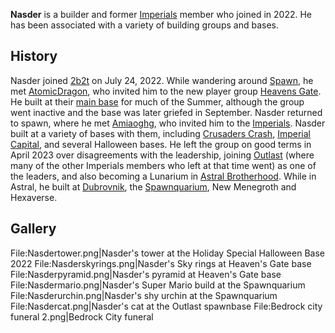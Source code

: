 **Nasder** is a builder and former [Imperials](https://2b2t.miraheze.org/wiki/Imperials) member who joined in 2022. He has been associated with a variety of building groups and bases.
## History
Nasder joined [2b2t](https://2b2t.miraheze.org/wiki/2b2t) on July 24, 2022. While wandering around [Spawn](https://2b2t.miraheze.org/wiki/Spawn), he met [AtomicDragon](https://2b2t.miraheze.org/wiki/AtomicDragon), who invited him to the new player group [Heavens Gate](https://2b2t.miraheze.org/wiki/Heavens_Gate). He built at their [main base](https://2b2t.miraheze.org/wiki/Heavens_Gate_(Base)) for much of the Summer, although the group went inactive and the base was later griefed in September. Nasder returned to spawn, where he met [Amiaoghg](https://2b2t.miraheze.org/wiki/Amiaoghg), who invited him to the [Imperials](https://2b2t.miraheze.org/wiki/Imperials). Nasder built at a variety of bases with them, including [Crusaders Crash](https://2b2t.miraheze.org/wiki/Imperials#Crusaders_Crash), [Imperial Capital](https://2b2t.miraheze.org/wiki/Imperials#The_Capital), and several Halloween bases. He left the group on good terms in April 2023 over disagreements with the leadership, joining [Outlast](https://2b2t.miraheze.org/wiki/Outlast) (where many of the other Imperials members who left at that time went) as one of the leaders, and also becoming a Lunarium in [Astral Brotherhood](https://2b2t.miraheze.org/wiki/Astral_Brotherhood). While in Astral, he built at [Dubrovnik](https://2b2t.miraheze.org/wiki/Dubrovnik), the [Spawnquarium](https://2b2t.miraheze.org/wiki/Spawnquarium), New Menegroth and Hexaverse.

## Gallery
<gallery>
File:Nasdertower.png|Nasder's tower at the Holiday Special Halloween Base 2022
File:Nasderskyrings.png|Nasder's Sky rings at Heaven's Gate base
File:Nasderpyramid.png|Nasder's pyramid at Heaven's Gate base
File:Nasdermario.png|Nasder's Super Mario build at the Spawnquarium
File:Nasderurchin.png|Nasder's shy urchin at the Spawnquarium
File:Nasdercat.png|Nasder's cat at the Outlast spawnbase
File:Bedrock city funeral 2.png|Bedrock City funeral
</gallery>